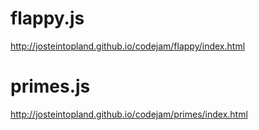 # flappy.js
http://josteintopland.github.io/codejam/flappy/index.html

# primes.js
http://josteintopland.github.io/codejam/primes/index.html
